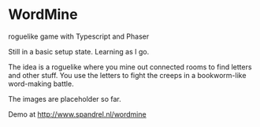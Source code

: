 WordMine
========

roguelike game with Typescript and Phaser

Still in a basic setup state. Learning as I go.

The idea is a roguelike where you mine out connected rooms to find letters and other stuff.
You use the letters to fight the creeps in a bookworm-like word-making battle.

The images are placeholder so far.

Demo at http://www.spandrel.nl/wordmine
